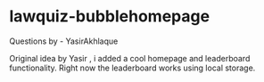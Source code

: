 # lawquiz-bubblehomepage
Questions by - YasirAkhlaque

Original idea by Yasir , i added a cool homepage and leaderboard functionality. Right now the leaderboard works using local storage.
